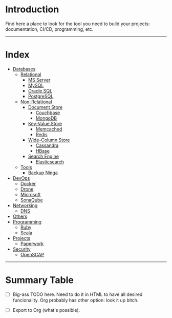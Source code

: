 # Introduction

Find here a place to look for the tool you need to build your projects: 
documentation, CI/CD, programming, etc.

---

# Index

- [Databases](categories/Databases.md#databases)
  - [Relational](categories/Databases.md#relational)
    - [MS Server](categories/Databases.md#ms-server)
    - [MySQL](categories/Databases.md#mysql)
    - [Oracle SQL](categories/Databases.md#oracle-sql)
    - [PostgreSQL](categories/Databases.md#postgresql)
  - [Non-Relational](categories/Databases.md#non-relational)
    - [Document Store](categories/Databases.md#document-store)
      - [Couchbase](categories/Databases.md#couchbase)
      - [MongoDB](categories/Databases.md#mongodb)
    - [Key-Value Store](categories/Databases.md#key-value-store)
      - [Memcached](categories/Databases.md#memcached)
      - [Redis](categories/Databases.md#redis)
    - [Wide-Column Store](categories/Databases.md#wide-column-store)
      - [Cassandra](categories/Databases.md#cassandra)
      - [HBase](categories/Databases.md#hbase)
    - [Search Engine](categories/Databases.md#search-engine)
      - [Elasticsearch](categories/Databases.md#elasticsearch)
  - [Tools](categories/Databases.md#tools)
    - [Backup Ninga](categories/Databases.md#backup-ninja)
- [DevOps](categories/DevOps.md#devops)
  - [Docker](categories/DevOps.md#docker)
  - [Drone](categories/DevOps.md#drone)
  - [Microsoft](categories/DevOps.md#microsoft)
  - [SonaQube](categories/DevOps.md#sonarqube)
- [Networking](categories/Networks.md#networking)
  - [DNS](categories/Networks.md#dns)
- [Others](categories/Others.md#others)
- [Programming](categories/Programming.md#programming)
  - [Ruby](categories/Programming.md#ruby)
  - [Scala](categories/Programming.md#scala)
- [Projects](categories/Projects.md#projects)
  - [Paperwork](categories/Projects.md#paperwork)
- [Security](categories/Security.md#security)
  - [OpenSCAP](categories/Security.md#openscap)

---

# Summary Table

- [ ] Big-ass TODO here. Need to do it in HTML to have all desired funcionality. Org probably has other option: look it
up bitch.
- [ ] Export to Org (what's possible).

